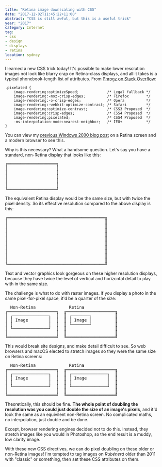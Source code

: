 ```yaml
---
title: "Retina image downscaling with CSS"
date: "2017-12-02T11:45:22+11:00"
abstract: "CSS is still awful, but this is a useful trick"
year: "2017"
category: Internet
tag:
- css
- design
- displays
- retina
location: sydney
---
```

I learned a new CSS trick today! It's possible to make lower resolution images not look like blurry crap on Retina-class displays, and all it takes is a typical phonebook-length list of attributes. From [Phrogz on Stack Overflow]\:

    .pixelated {
        image-rendering:optimizeSpeed;             /* Legal fallback */
        image-rendering:-moz-crisp-edges;          /* Firefox        */
        image-rendering:-o-crisp-edges;            /* Opera          */
        image-rendering:-webkit-optimize-contrast; /* Safari         */
        image-rendering:optimize-contrast;         /* CSS3 Proposed  */
        image-rendering:crisp-edges;               /* CSS4 Proposed  */
        image-rendering:pixelated;                 /* CSS4 Proposed  */
        -ms-interpolation-mode:nearest-neighbor;   /* IE8+           */
    }

You can view my [previous Windows 2000 blog post] on a Retina screen and a modern browser to see this.

Why is this necessary? What a handsome question. Let's say you have a standard, non-Retina display that looks like this:

<pre style="line-height:1em">
╔═══════════════════╗
║                   ║
║                   ║
║                   ║
║                   ║
║                   ║
╚═══════════════════╝
</pre>

The equivalent Retina display would be the same size, but with twice the pixel density. So its effective resolution compared to the above display is this:

<pre style="line-height:1em">
╔══════════════════════════════════════╗
║                                      ║
║                                      ║
║                                      ║
║                                      ║
║                                      ║
║                                      ║
║                                      ║
║                                      ║
║                                      ║
║                                      ║
╚══════════════════════════════════════╝
</pre>

Text and vector graphics look gorgeous on these higher resolution displays, because they have twice the level of vertical and horizontal detail to play with in the same size.

The challenge is what to do with raster images. If you display a photo in the same pixel-for-pixel space, it'd be a quarter of the size:

<pre style="line-height:1em">
  Non-Retina             Retina
╔═══════════════════╗  ╔═══════════════════╗
║ ┌──────────────┐  ║  ║ ┌───────┐         ║
║ │ Image        │  ║  ║ │ Image │         ║
║ │              │  ║  ║ └───────┘         ║
║ └──────────────┘  ║  ║                   ║
║                   ║  ║                   ║
╚═══════════════════╝  ╚═══════════════════╝
</pre>

This would break site designs, and make detail difficult to see. So web browsers and macOS elected to stretch images so they were the same size on Retina screens:

<pre style="line-height:1em">
  Non-Retina             Retina
╔═══════════════════╗  ╔═══════════════════╗
║ ┌──────────────┐  ║  ║ ┌──────────────┐  ║
║ │ Image        │  ║  ║ │ Image        │  ║
║ │              │  ║  ║ │              │  ║
║ └──────────────┘  ║  ║ └──────────────┘  ║
║                   ║  ║                   ║
╚═══════════════════╝  ╚═══════════════════╝
</pre>

Theoretically, this should be fine. **The whole point of doubling the resolution was you could just double the size of an image's pixels**, and it'd look the same as an equivilent non-Retina screen. No complicated maths, no interpolation, just double and be done.

Except, browser rendering engines decided not to do this. Instead, they stretch images like you would in Photoshop, so the end result is a muddy, low clarity image.

With these new CSS directives, we can do pixel doubling on these older or non-Retina images! I'm tempted to tag images on *Rubénerd* older than 2011 with "classic" or something, then set these CSS attributes on them.

[Phrogz on Stack Overflow]: https://stackoverflow.com/questions/3900436/image-scaling-by-css-is-there-a-webkit-alternative-for-moz-crisp-edges/8888964#8888964
[previous Windows 2000 blog post]: https://rubenerd.com/files/2017/vmware-fusion-windows-2000-kb835732/

